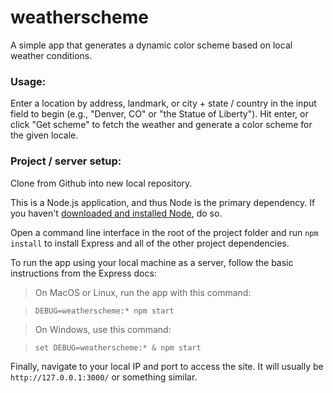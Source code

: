 # weatherscheme
A simple app that generates a dynamic color scheme based on local weather conditions.

### Usage:
Enter a location by address, landmark, or city + state / country in the input field to begin (e.g., "Denver, CO" or "the Statue of Liberty"). Hit enter, or click "Get scheme" to fetch the weather and generate a color scheme for the given locale.

### Project / server setup:
Clone from Github into new local repository.

This is a Node.js application, and thus Node is the primary dependency. If you haven't [downloaded and installed Node](https://nodejs.org/), do so.

Open a command line interface in the root of the project folder and run `npm install` to install Express and all of the other project dependencies.

To run the app using your local machine as a server, follow the basic instructions from the Express docs:

> On MacOS or Linux, run the app with this command:

> `DEBUG=weatherscheme:* npm start`

> On Windows, use this command:

> `set DEBUG=weatherscheme:* & npm start`

Finally, navigate to your local IP and port to access the site. It will usually be `http://127.0.0.1:3000/` or something similar.

